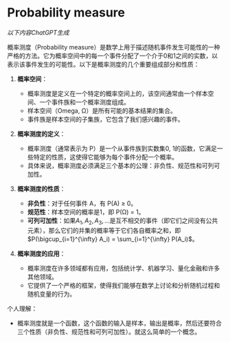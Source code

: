 # Probability measure

*以下内容ChatGPT生成*

概率测度（Probability measure）是数学上用于描述随机事件发生可能性的一种严格的方法。它为概率空间中的每一个事件分配了一个介于0和1之间的实数，以表示该事件发生的可能性。以下是概率测度的几个重要组成部分和性质：

1. **概率空间**：
	- 概率测度是定义在一个特定的概率空间上的，该空间通常由一个样本空间、一个事件族和一个概率测度组成。
	- 样本空间（Omega, Ω）是所有可能的基本结果的集合。
	- 事件族是样本空间的子集族，它包含了我们感兴趣的事件。

2. **概率测度的定义**：
	- 概率测度（通常表示为 P）是一个从事件族到实数集0, 1的函数，它满足一些特定的性质，这使得它能够为每个事件分配一个概率。
	- 具体来说，概率测度必须满足三个基本的公理：非负性、规范性和可列可加性。
   
3. **概率测度的性质**：
	- **非负性**：对于任何事件 A，有 P(A) ≥ 0。
	- **规范性**：样本空间的概率是1，即 P(Ω) = 1。
	- **可列可加性**：如果$A_1, A_2, A_3, \ldots$是互不相交的事件（即它们之间没有公共元素），那么它们的并集的概率等于它们各自概率之和，即$P(\bigcup_{i=1}^{\infty} A_i) = \sum_{i=1}^{\infty} P(A_i)$。

4. **概率测度的应用**：
	- 概率测度在许多领域都有应用，包括统计学、机器学习、量化金融和许多其他领域。
	- 它提供了一个严格的框架，使得我们能够在数学上讨论和分析随机过程和随机变量的行为。

个人理解：
- 概率测度就是一个函数，这个函数的输入是样本，输出是概率，然后还要符合三个性质（非负性、规范性和可列可加性）。就这么简单的一个概念。